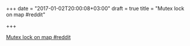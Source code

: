 +++
date = "2017-01-02T20:00:08+03:00"
draft = true
title = "Mutex lock on map  #reddit"

+++

<p><a href="https://t.co/Xs7l2rnGCk">Mutex lock on map  #reddit</a></p>
